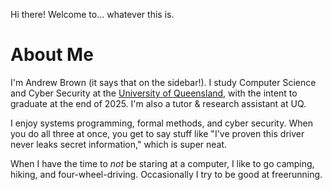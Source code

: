 Hi there! Welcome to... whatever this is.

# About Me
I'm Andrew Brown (it says that on the sidebar!). I study Computer Science and Cyber Security at the [University of Queensland](https://www.uq.edu.au), with the intent to graduate at the end of 2025. I'm also a tutor & research assistant at UQ.

I enjoy systems programming, formal methods, and cyber security. When you do all three at once, you get to say stuff like "I've proven this driver never leaks secret information," which is super neat.

When I have the time to *not* be staring at a computer, I like to go camping, hiking, and four-wheel-driving. Occasionally I try to be good at freerunning.
